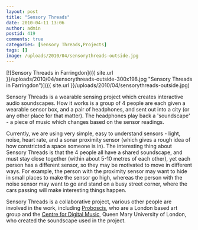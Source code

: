 ```yaml
---
layout: post
title: "Sensory Threads"
date: 2010-04-11 13:06
author: admin
postid: 419
comments: true
categories: [Sensory Threads,Projects]
tags: []
image: /uploads/2010/04/sensorythreads-outside.jpg
---
```

[![Sensory Threads in Farringdon]({{ site.url }}/uploads/2010/04/sensorythreads-outside-300x198.jpg "Sensory Threads in Farringdon")]({{ site.url }}/uploads/2010/04/sensorythreads-outside.jpg)

Sensory Threads is a wearable sensing project which creates interactive audio soundscapes. How it works is a group of 4 people are each given a wearable sensor box, and a pair of headphones, and sent out into a city (or any other place for that matter). The headphones play back a 'soundscape' - a piece of music which changes based on the sensor readings.

Currently, we are using very simple, easy to understand sensors - light, noise, heart rate, and a sonar proximity sensor (which gives a rough idea of how constricted a space someone is in). The interesting thing about Sensory Threads is that the 4 people all have a shared soundscape, and must stay close together (within about 5-10 metres of each other), yet each person has a different sensor, so they may be motivated to move in different ways. For example, the person with the proximity sensor may want to hide in small places to make the sensor go high, whereas the person with the noise sensor may want to go and stand on a busy street corner, where the cars passing will make interesting things happen.

Sensory Threads is a collaborative project, various other people are involved in the work, including [Proboscis](http://proboscis.org.uk/projects/sensory-threads/), who are a London based art group and the [Centre for Digital Music](http://www.elec.qmul.ac.uk/digitalmusic/), Queen Mary University of London, who created the soundscape used in the project.

